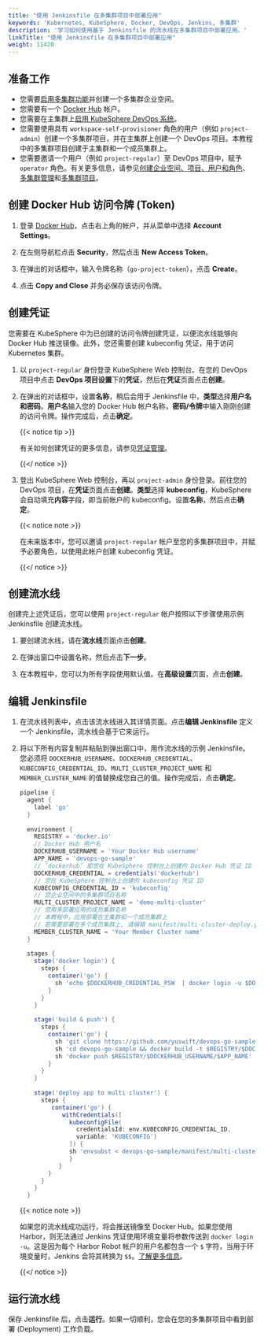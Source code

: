 ```yaml
---
title: "使用 Jenkinsfile 在多集群项目中部署应用"
keywords: 'Kubernetes, KubeSphere, Docker, DevOps, Jenkins, 多集群'
description: '学习如何使用基于 Jenkinsfile 的流水线在多集群项目中部署应用。'
linkTitle: "使用 Jenkinsfile 在多集群项目中部署应用"
weight: 11420
---
```


## 准备工作

- 您需要[启用多集群功能](../../../../docs/multicluster-management/)并创建一个多集群企业空间。
- 您需要有一个 [Docker Hub](https://hub.docker.com/) 帐户。
- 您需要在主集群上[启用 KubeSphere DevOps 系统](/docs/v3.3/pluggable-components/devops/)。
- 您需要使用具有 `workspace-self-provisioner` 角色的用户（例如 `project-admin`）创建一个多集群项目，并在主集群上创建一个 DevOps 项目。本教程中的多集群项目创建于主集群和一个成员集群上。
- 您需要邀请一个用户（例如 `project-regular`）至 DevOps 项目中，赋予 `operator` 角色。有关更多信息，请参见[创建企业空间、项目、用户和角色](../../../quick-start/create-workspace-and-project/)、[多集群管理](../../../multicluster-management/)和[多集群项目](../../../project-administration/project-and-multicluster-project/#多集群项目)。

## 创建 Docker Hub 访问令牌 (Token)

1. 登录 [Docker Hub](https://hub.docker.com/)，点击右上角的帐户，并从菜单中选择 **Account Settings**。

2. 在左侧导航栏点击 **Security**，然后点击 **New Access Token**。

3. 在弹出的对话框中，输入令牌名称（`go-project-token`），点击 **Create**。

4. 点击 **Copy and Close** 并务必保存该访问令牌。

## 创建凭证

您需要在 KubeSphere 中为已创建的访问令牌创建凭证，以便流水线能够向 Docker Hub 推送镜像。此外，您还需要创建 kubeconfig 凭证，用于访问 Kubernetes 集群。

1. 以 `project-regular` 身份登录 KubeSphere Web 控制台。在您的 DevOps 项目中点击 **DevOps 项目设置**下的**凭证**，然后在**凭证**页面点击**创建**。

2. 在弹出的对话框中，设置**名称**，稍后会用于 Jenkinsfile 中，**类型**选择**用户名和密码**。**用户名**输入您的 Docker Hub 帐户名称，**密码/令牌**中输入刚刚创建的访问令牌。操作完成后，点击**确定**。

   {{< notice tip >}}

   有关如何创建凭证的更多信息，请参见[凭证管理](../../../devops-user-guide/how-to-use/devops-settings/credential-management/)。

   {{</ notice >}} 

3. 登出 KubeSphere Web 控制台，再以 `project-admin` 身份登录。前往您的 DevOps 项目，在**凭证**页面点击**创建**。**类型**选择 **kubeconfig**，KubeSphere 会自动填充**内容**字段，即当前帐户的 kubeconfig。设置**名称**，然后点击**确定**。
   
   {{< notice note >}}
   
   在未来版本中，您可以邀请 `project-regular` 帐户至您的多集群项目中，并赋予必要角色，以使用此帐户创建 kubeconfig 凭证。
   
   {{</ notice >}}

## 创建流水线

创建完上述凭证后，您可以使用 `project-regular` 帐户按照以下步骤使用示例 Jenkinsfile 创建流水线。

1. 要创建流水线，请在**流水线**页面点击**创建**。

2. 在弹出窗口中设置名称，然后点击**下一步**。

3. 在本教程中，您可以为所有字段使用默认值。在**高级设置**页面，点击**创建**。

## 编辑 Jenkinsfile

1. 在流水线列表中，点击该流水线进入其详情页面。点击**编辑 Jenkinsfile** 定义一个 Jenkinsfile，流水线会基于它来运行。

2. 将以下所有内容复制并粘贴到弹出窗口中，用作流水线的示例 Jenkinsfile。您必须将 `DOCKERHUB_USERNAME`、`DOCKERHUB_CREDENTIAL`、`KUBECONFIG_CREDENTIAL_ID`、`MULTI_CLUSTER_PROJECT_NAME` 和 `MEMBER_CLUSTER_NAME` 的值替换成您自己的值。操作完成后，点击**确定**。

   ```groovy
   pipeline {
     agent {
       label 'go'
     }
     
     environment {
       REGISTRY = 'docker.io'
       // Docker Hub 用户名
       DOCKERHUB_USERNAME = 'Your Docker Hub username'
       APP_NAME = 'devops-go-sample'
       // ‘dockerhub’ 即您在 KubeSphere 控制台上创建的 Docker Hub 凭证 ID
       DOCKERHUB_CREDENTIAL = credentials('dockerhub')
       // 您在 KubeSphere 控制台上创建的 kubeconfig 凭证 ID
       KUBECONFIG_CREDENTIAL_ID = 'kubeconfig'
       // 您企业空间中的多集群项目名称
       MULTI_CLUSTER_PROJECT_NAME = 'demo-multi-cluster'
       // 您用来部署应用的成员集群名称
       // 本教程中，应用部署在主集群和一个成员集群上
       // 若需要部署在多个成员集群上, 请编辑 manifest/multi-cluster-deploy.yaml
       MEMBER_CLUSTER_NAME = 'Your Member Cluster name'
     }  
     
     stages {
       stage('docker login') {
         steps {
           container('go') {
             sh 'echo $DOCKERHUB_CREDENTIAL_PSW  | docker login -u $DOCKERHUB_CREDENTIAL_USR --password-stdin'
           }
         }
       }
       
       stage('build & push') {
         steps {
           container('go') {
             sh 'git clone https://github.com/yuswift/devops-go-sample.git'
             sh 'cd devops-go-sample && docker build -t $REGISTRY/$DOCKERHUB_USERNAME/$APP_NAME .'
             sh 'docker push $REGISTRY/$DOCKERHUB_USERNAME/$APP_NAME'
           }
         }
       }
       
       stage('deploy app to multi cluster') {
         steps {
            container('go') {
               withCredentials([
                 kubeconfigFile(
                   credentialsId: env.KUBECONFIG_CREDENTIAL_ID,
                   variable: 'KUBECONFIG')
                 ]) {
                 sh 'envsubst < devops-go-sample/manifest/multi-cluster-deploy.yaml | kubectl apply -f -'
                 }
              }
           }
         }
       }
     }
   ```

   {{< notice note >}}

   如果您的流水线成功运行，将会推送镜像至 Docker Hub。如果您使用 Harbor，则无法通过 Jenkins 凭证使用环境变量将参数传送到 `docker login -u`。这是因为每个 Harbor Robot 帐户的用户名都包含一个 `$` 字符，当用于环境变量时，Jenkins 会将其转换为 `$$`。[了解更多信息](https://number1.co.za/rancher-cannot-use-harbor-robot-account-imagepullbackoff-pull-access-denied/)。

   {{</ notice >}} 

## 运行流水线

保存 Jenkinsfile 后，点击**运行**。如果一切顺利，您会在您的多集群项目中看到部署 (Deployment) 工作负载。
